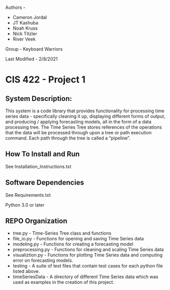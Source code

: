 Authors -
  * Cameron Jordal
  * JT Kashuba
  * Noah Kruss
  * Nick Titzler
  * River Veek

Group - Keyboard Warriors

Last Modified - 2/8/2021


# CIS 422 - Project 1

## System Description:

This system is a code library that provides functionality for processing time
series data - specifically cleaning it up, displaying different forms of output,
and producing / applying forecasting models, all in the form of a data processing tree.
The Time Series Tree stores references of the operations that the data will be processed
through upon a tree or path execution command. Each path through the tree is
called a “pipeline”.  

## How To Install and Run

See Installation_Instructions.txt

## Software Dependencies

See Requirements.txt

Python 3.0 or later

## REPO Organization

* tree.py - Time-Series Tree class and functions
* file_io.py - Functions for opening and saving Time Series data
* modeling.py - Functions for creating a forecasting model
* preprocessing.py - Functions for cleaning and scaling Time Series data
* visualiztion.py - Functions for plotting Time Series data and computing error
on forecasting models.
* testing - A suite of test files that contain test cases for each python file
listed above.
* timeSeriesData - A directory of different Time Series data which was used as
examples in the creation of this project.
